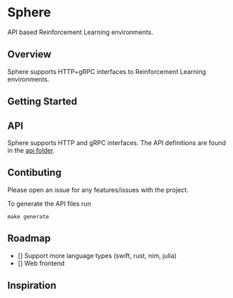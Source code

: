 # Sphere

API based Reinforcement Learning environments.

## Overview

Sphere supports HTTP+gRPC interfaces to Reinforcement Learning environments. 

## Getting Started

## API
Sphere supports HTTP and gRPC interfaces. The API definitions are found in the [api folder](api/).

## Contibuting
Please open an issue for any features/issues with the project.

To generate the API files run 
```
make generate
```

## Roadmap
- [] Support more language types (swift, rust, nim, julia)
- [] Web frontend

## Inspiration
